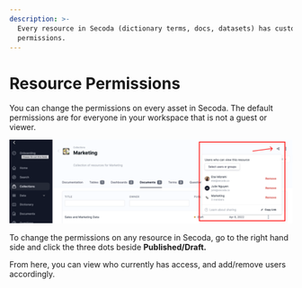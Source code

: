 ```yaml
---
description: >-
  Every resource in Secoda (dictionary terms, docs, datasets) has customizable
  permissions.
---
```


# Resource Permissions

You can change the permissions on every asset in Secoda. The default permissions are for everyone in your workspace that is not a guest or viewer.&#x20;

![](<../.gitbook/assets/Group 597.png>)

To change the permissions on any resource in Secoda, go to the right hand side and click the three dots beside **Published/Draft.**&#x20;

From here, you can view who currently has access, and add/remove users accordingly.&#x20;

